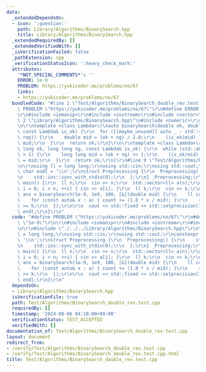 ```yaml
---
data:
  _extendedDependsOn:
  - icon: ':question:'
    path: Library/Algorithms/BinarySearch.hpp
    title: Library/Algorithms/BinarySearch.hpp
  _extendedRequiredBy: []
  _extendedVerifiedWith: []
  _isVerificationFailed: false
  _pathExtension: cpp
  _verificationStatusIcon: ':heavy_check_mark:'
  attributes:
    '*NOT_SPECIAL_COMMENTS*': ''
    ERROR: 1e-9
    PROBLEM: https://yukicoder.me/problems/no/67
    links:
    - https://yukicoder.me/problems/no/67
  bundledCode: "#line 1 \"Test/Algorithms/BinarySearch_double_rev.test.cpp\"\n#define\
    \ PROBLEM \"https://yukicoder.me/problems/no/67\"\r\n#define ERROR \"1e-9\"\r\n\
    \r\n#include <iomanip>\r\n#include <iostream>\r\n#include <vector>\r\n\r\n#line\
    \ 2 \"Library/Algorithms/BinarySearch.hpp\"\n#include <numeric>\r\n#include <ranges>\r\
    \n\r\ntemplate <class Lambda>\r\nauto binarySearch(double ok, double ng, int rep,\
    \ const Lambda& is_ok) {\r\n  for ([[maybe_unused]] auto _ : std::views::iota(0,\
    \ rep)) {\r\n    double mid = (ok + ng) / 2.0;\r\n    (is_ok(mid) ? ok : ng) =\
    \ mid;\r\n  }\r\n  return ok;\r\n}\r\n\r\ntemplate <class Lambda>\r\nauto binarySearch(long\
    \ long ok, long long ng, const Lambda& is_ok) {\r\n  while (std::abs(ok - ng)\
    \ > 1) {\r\n    long long mid = (ok + ng) >> 1;\r\n    (is_ok(mid) ? ok : ng)\
    \ = mid;\r\n  }\r\n  return ok;\r\n}\r\n#line 9 \"Test/Algorithms/BinarySearch_double_rev.test.cpp\"\
    \n\r\nusing ll = long long;\r\nusing std::cin;\r\nusing std::cout;\r\nconstexpr\
    \ char endl = '\\n';\r\nstruct Preprocessing {\r\n  Preprocessing() {\r\n    std::cin.tie(0);\r\
    \n    std::ios::sync_with_stdio(0);\r\n  };\r\n} _Preprocessing;\r\n\r\nsigned\
    \ main() {\r\n  ll n;\r\n  cin >> n;\r\n  std::vector<ll> a(n);\r\n  for (int\
    \ i = 0; i < n; ++i) { cin >> a[i]; }\r\n  ll k;\r\n  cin >> k;\r\n\r\n  auto\
    \ ans = binarySearch(1e-9, 1e9, 100, [&](double mid) {\r\n    ll count = 0;\r\n\
    \    for (const auto& x : a) { count += (1.0 * x / mid); }\r\n    return count\
    \ >= k;\r\n  });\r\n\r\n  cout << std::fixed << std::setprecision(12) << ans <<\
    \ endl;\r\n}\r\n"
  code: "#define PROBLEM \"https://yukicoder.me/problems/no/67\"\r\n#define ERROR\
    \ \"1e-9\"\r\n\r\n#include <iomanip>\r\n#include <iostream>\r\n#include <vector>\r\
    \n\r\n#include \"./../../Library/Algorithms/BinarySearch.hpp\"\r\n\r\nusing ll\
    \ = long long;\r\nusing std::cin;\r\nusing std::cout;\r\nconstexpr char endl =\
    \ '\\n';\r\nstruct Preprocessing {\r\n  Preprocessing() {\r\n    std::cin.tie(0);\r\
    \n    std::ios::sync_with_stdio(0);\r\n  };\r\n} _Preprocessing;\r\n\r\nsigned\
    \ main() {\r\n  ll n;\r\n  cin >> n;\r\n  std::vector<ll> a(n);\r\n  for (int\
    \ i = 0; i < n; ++i) { cin >> a[i]; }\r\n  ll k;\r\n  cin >> k;\r\n\r\n  auto\
    \ ans = binarySearch(1e-9, 1e9, 100, [&](double mid) {\r\n    ll count = 0;\r\n\
    \    for (const auto& x : a) { count += (1.0 * x / mid); }\r\n    return count\
    \ >= k;\r\n  });\r\n\r\n  cout << std::fixed << std::setprecision(12) << ans <<\
    \ endl;\r\n}\r\n"
  dependsOn:
  - Library/Algorithms/BinarySearch.hpp
  isVerificationFile: true
  path: Test/Algorithms/BinarySearch_double_rev.test.cpp
  requiredBy: []
  timestamp: '2024-08-06 04:18:00+09:00'
  verificationStatus: TEST_ACCEPTED
  verifiedWith: []
documentation_of: Test/Algorithms/BinarySearch_double_rev.test.cpp
layout: document
redirect_from:
- /verify/Test/Algorithms/BinarySearch_double_rev.test.cpp
- /verify/Test/Algorithms/BinarySearch_double_rev.test.cpp.html
title: Test/Algorithms/BinarySearch_double_rev.test.cpp
---
```

